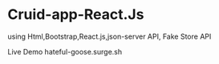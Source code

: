 # Cruid-app-React.Js
using Html,Bootstrap,React.js,json-server API, Fake Store API

Live Demo  hateful-goose.surge.sh
